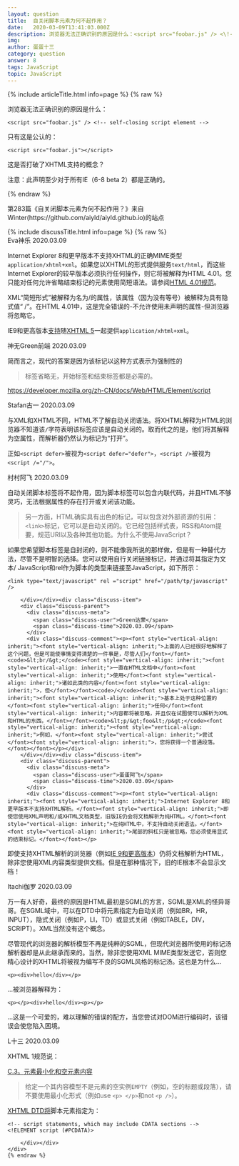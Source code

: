 ```yaml
---
layout: question
title:  自关闭脚本元素为何不起作用？
date:   2020-03-09T13:41:03.000Z
description: 浏览器无法正确识别的原因是什么：<script src="foobar.js" /> <\!-- self-closing script element...
img: 
author: 蛋蛋十三
category: question
answer: 8
tags: JavaScript
topic: JavaScript
---
```

<div class="article-root">
  <div class="article">
    {% include articleTitle.html info=page %}
    {% raw %}
    <div class="article-content"><p><font style="vertical-align: inherit;"><font style="vertical-align: inherit;">浏览器无法正确识别的原因是什么：</font></font></p>

<pre><code>&lt;script src="foobar.js" /&gt; &lt;!-- self-closing script element --&gt;
</code></pre>

<p><font style="vertical-align: inherit;"><font style="vertical-align: inherit;">只有这是公认的：</font></font></p>

<pre><code>&lt;script src="foobar.js"&gt;&lt;/script&gt;
</code></pre>

<p><font style="vertical-align: inherit;"><font style="vertical-align: inherit;">这是否打破了XHTML支持的概念？</font></font></p>

<p><font style="vertical-align: inherit;"><font style="vertical-align: inherit;">注意：此声明至少对于所有IE（6-8 beta 2）都是正确的。</font></font></p></div>
    {% endraw %}
  </div>
  <p class="winter_mark">第283篇《自关闭脚本元素为何不起作用？》来自Winter(https://github.com/aiyld/aiyld.github.io)的站点</p>
  <div class="discuss-wrapper">
    {% include discussTitle.html info=page %}
    {% raw %}
    <div class="discuss-list">
    <div class="discuss-item">
        <div class="discuss-parent">
          <div class="discuss-meta">
            <span class="discuss-user">Eva神乐</span>
            <span class="discuss-time">2020.03.09</span>
          </div>
          <div class="discuss-comment"><p><font style="vertical-align: inherit;"><font style="vertical-align: inherit;">Internet Explorer 8和更早版本不支持XHTML的正确MIME类型</font></font><code>application/xhtml+xml</code><font style="vertical-align: inherit;"><font style="vertical-align: inherit;">。</font><font style="vertical-align: inherit;">如果您以XHTML的形式提供服务</font></font><code>text/html</code><font style="vertical-align: inherit;"><font style="vertical-align: inherit;">，而这些Internet Explorer的较早版本必须执行任何操作，则它将被解释为HTML 4.01。</font><font style="vertical-align: inherit;">您只能对任何允许省略结束标记的元素使用简短语法。</font><font style="vertical-align: inherit;">请参阅</font></font><a href="http://www.w3.org/TR/html401/" rel="noreferrer"><font style="vertical-align: inherit;"><font style="vertical-align: inherit;">HTML 4.01规范</font></font></a><font style="vertical-align: inherit;"><font style="vertical-align: inherit;">。</font></font></p>

<p><font style="vertical-align: inherit;"><font style="vertical-align: inherit;">XML“简短形式”被解释为名为/的属性，该属性（因为没有等号）被解释为具有隐式值“ /”。</font><font style="vertical-align: inherit;">在HTML 4.01中，这是完全错误的-不允许使用未声明的属性-但浏览器将忽略它。</font></font></p>

<p><font style="vertical-align: inherit;"><font style="vertical-align: inherit;">IE9和更高版本</font></font><a href="http://blogs.msdn.com/b/ie/archive/2010/11/01/xhtml-in-ie9.aspx" rel="noreferrer"><font style="vertical-align: inherit;"><font style="vertical-align: inherit;">支持</font></font></a><font style="vertical-align: inherit;"><font style="vertical-align: inherit;">随</font><a href="http://blogs.msdn.com/b/ie/archive/2010/11/01/xhtml-in-ie9.aspx" rel="noreferrer"><font style="vertical-align: inherit;">XHTML 5</font></a><font style="vertical-align: inherit;">一起提供</font></font><code>application/xhtml+xml</code><font style="vertical-align: inherit;"><font style="vertical-align: inherit;">。</font></font></p></div>
        </div></div><div class="discuss-item">
        <div class="discuss-parent">
          <div class="discuss-meta">
            <span class="discuss-user">神无Green前端</span>
            <span class="discuss-time">2020.03.09</span>
          </div>
          <div class="discuss-comment"><p><font style="vertical-align: inherit;"><font style="vertical-align: inherit;">简而言之，现代的答案是因为该标记以这种方式表示为强制性的</font></font></p>

<blockquote>
  <p><font style="vertical-align: inherit;"><font style="vertical-align: inherit;">标签省略无，开始标签和结束标签都是必需的。</font></font></p>
</blockquote>

<p><a href="https://developer.mozilla.org/en-US/docs/Web/HTML/Element/script" rel="nofollow noreferrer"><font style="vertical-align: inherit;"><font style="vertical-align: inherit;">https://developer.mozilla.org/zh-CN/docs/Web/HTML/Element/script</font></font></a></p></div>
        </div></div><div class="discuss-item">
        <div class="discuss-parent">
          <div class="discuss-meta">
            <span class="discuss-user">Stafan古一</span>
            <span class="discuss-time">2020.03.09</span>
          </div>
          <div class="discuss-comment"><p><font style="vertical-align: inherit;"><font style="vertical-align: inherit;">与XML和XHTML不同，HTML不了解自动关闭语法。</font><font style="vertical-align: inherit;">将XHTML解释为HTML的浏览器不知道该</font></font><code>/</code><font style="vertical-align: inherit;"><font style="vertical-align: inherit;">字符表明该标签应该是自动关闭的。</font><font style="vertical-align: inherit;">取而代之的是，他们将其解释为空属性，而解析器仍然认为标记为“打开”。</font></font></p>

<p><font style="vertical-align: inherit;"><font style="vertical-align: inherit;">正如</font></font><code>&lt;script defer&gt;</code><font style="vertical-align: inherit;"><font style="vertical-align: inherit;">被视为</font></font><code>&lt;script defer="defer"&gt;</code><font style="vertical-align: inherit;"><font style="vertical-align: inherit;">，</font></font><code>&lt;script /&gt;</code><font style="vertical-align: inherit;"><font style="vertical-align: inherit;">被视为</font></font><code>&lt;script /="/"&gt;</code><font style="vertical-align: inherit;"><font style="vertical-align: inherit;">。</font></font></p></div>
        </div></div><div class="discuss-item">
        <div class="discuss-parent">
          <div class="discuss-meta">
            <span class="discuss-user">村村阿飞</span>
            <span class="discuss-time">2020.03.09</span>
          </div>
          <div class="discuss-comment"><p><font style="vertical-align: inherit;"><font style="vertical-align: inherit;">自动关闭脚本标签将不起作用，因为脚本标签可以包含内联代码，并且HTML不够灵巧，无法根据属性的存在打开或关闭该功能。</font></font></p>

<blockquote>
  <p><font style="vertical-align: inherit;"><font style="vertical-align: inherit;">另一方面，HTML确实具有出色的标记，可以包含对外部资源的引用：</font></font><code>&lt;link&gt;</code><font style="vertical-align: inherit;"><font style="vertical-align: inherit;">标记，它可以是自动关闭的。</font><font style="vertical-align: inherit;">它已经包括样式表，RSS和Atom提要，规范URI以及各种其他功能。</font><font style="vertical-align: inherit;">为什么不使用JavaScript？</font></font></p>
</blockquote>

<p><font style="vertical-align: inherit;"><font style="vertical-align: inherit;">如果您希望脚本标签是自封闭的，则不能像我所说的那样做，但是有一种替代方法，尽管不是明智的选择。</font><font style="vertical-align: inherit;">您可以使用自行关闭链接标记，并通过将其指定为文本/ JavaScript和rel作为脚本的类型来链接至JavaScript，如下所示：</font></font></p>

<pre><code>&lt;link type="text/javascript" rel ="script" href="/path/tp/javascript" /&gt;
</code></pre></div>
        </div></div><div class="discuss-item">
        <div class="discuss-parent">
          <div class="discuss-meta">
            <span class="discuss-user">Green达蒙</span>
            <span class="discuss-time">2020.03.09</span>
          </div>
          <div class="discuss-comment"><p><font style="vertical-align: inherit;"><font style="vertical-align: inherit;">上面的人已经很好地解释了这个问题，但是可能使事情变得清楚的一件事是，尽管人们</font></font><code>&lt;br/&gt;</code><font style="vertical-align: inherit;"><font style="vertical-align: inherit;">一直在HTML文档中</font><font style="vertical-align: inherit;">使用</font><font style="vertical-align: inherit;">诸如此类的内容</font><font style="vertical-align: inherit;">，但</font></font><code>/</code><font style="vertical-align: inherit;"><font style="vertical-align: inherit;">基本上处于这种位置的</font><font style="vertical-align: inherit;">任何</font><font style="vertical-align: inherit;">内容都将被忽略，并且仅在试图使可以解析为XML和HTML的东西。</font></font><code>&lt;p/&gt;foo&lt;/p&gt;</code><font style="vertical-align: inherit;"><font style="vertical-align: inherit;">例如，</font><font style="vertical-align: inherit;">尝试</font><font style="vertical-align: inherit;">，您将获得一个普通段落。</font></font></p></div>
        </div></div><div class="discuss-item">
        <div class="discuss-parent">
          <div class="discuss-meta">
            <span class="discuss-user">蛋蛋阿飞</span>
            <span class="discuss-time">2020.03.09</span>
          </div>
          <div class="discuss-comment"><p><font style="vertical-align: inherit;"><font style="vertical-align: inherit;">Internet Explorer 8和更早版本不支持XHTML解析。</font><font style="vertical-align: inherit;">即使您使用XML声明和/或XHTML文档类型，旧版IE仍会将文档解析为纯HTML。</font><font style="vertical-align: inherit;">在纯HTML中，不支持自动关闭语法。</font><font style="vertical-align: inherit;">尾部的斜杠只是被忽略，您必须使用显式的结束标记。</font></font></p>

<p><font style="vertical-align: inherit;"><font style="vertical-align: inherit;">即使支持XHTML解析的浏览器（例如</font></font><a href="http://blogs.msdn.com/b/ie/archive/2010/11/01/xhtml-in-ie9.aspx" rel="noreferrer"><font style="vertical-align: inherit;"><font style="vertical-align: inherit;">IE 9和更高版本</font></font></a><font style="vertical-align: inherit;"><font style="vertical-align: inherit;">）仍将文档解析为HTML，除非您使用XML内容类型提供文档。</font><font style="vertical-align: inherit;">但是在那种情况下，旧的IE根本不会显示文档！</font></font></p></div>
        </div></div><div class="discuss-item">
        <div class="discuss-parent">
          <div class="discuss-meta">
            <span class="discuss-user">Itachi伽罗</span>
            <span class="discuss-time">2020.03.09</span>
          </div>
          <div class="discuss-comment"><p><font style="vertical-align: inherit;"><font style="vertical-align: inherit;">万一有人好奇，最终的原因是HTML最初是SGML的方言，SGML是XML的怪异哥哥。</font><font style="vertical-align: inherit;">在SGML域中，可以在DTD中将元素指定为自动关闭（例如BR，HR，INPUT），隐式关闭（例如P，LI，TD）或显式关闭（例如TABLE，DIV，SCRIPT）。</font><font style="vertical-align: inherit;">XML当然没有这个概念。</font></font></p>

<p><font style="vertical-align: inherit;"><font style="vertical-align: inherit;">尽管现代的浏览器的解析模型不再是纯粹的SGML，但现代浏览器所使用的标记汤解析器却是从此继承而来的。</font><font style="vertical-align: inherit;">当然，除非您使用XML MIME类型发送它，否则您精心设计的XHTML将被视为编写不良的SGML风格的标记汤。</font><font style="vertical-align: inherit;">这也是为什么...</font></font></p>

<pre><code>&lt;p&gt;&lt;div&gt;hello&lt;/div&gt;&lt;/p&gt;
</code></pre>

<p><font style="vertical-align: inherit;"><font style="vertical-align: inherit;">...被浏览器解释为：</font></font></p>

<pre><code>&lt;p&gt;&lt;/p&gt;&lt;div&gt;hello&lt;/div&gt;&lt;p&gt;&lt;/p&gt;
</code></pre>

<p><font style="vertical-align: inherit;"><font style="vertical-align: inherit;">...这是一个可爱的，难以理解的错误的配方，当您尝试对DOM进行编码时，该错误会使您陷入困境。</font></font></p></div>
        </div></div><div class="discuss-item">
        <div class="discuss-parent">
          <div class="discuss-meta">
            <span class="discuss-user">L十三</span>
            <span class="discuss-time">2020.03.09</span>
          </div>
          <div class="discuss-comment"><p><font style="vertical-align: inherit;"><font style="vertical-align: inherit;">XHTML 1规范说：</font></font></p>

<p><a href="http://www.w3.org/TR/xhtml1/#C_3" rel="noreferrer"><font style="vertical-align: inherit;"><font style="vertical-align: inherit;">С.3。</font><font style="vertical-align: inherit;">元素最小化和空元素内容</font></font></a></p>

<blockquote>
  <p><font style="vertical-align: inherit;"><font style="vertical-align: inherit;">给定一个其内容模型不是元素的空实例</font></font><code>EMPTY</code><font style="vertical-align: inherit;"><font style="vertical-align: inherit;">（例如，空的标题或段落），请不要使用最小化形式（例如use </font></font><code>&lt;p&gt; &lt;/p&gt;</code><font style="vertical-align: inherit;"><font style="vertical-align: inherit;">和not </font></font><code>&lt;p /&gt;</code><font style="vertical-align: inherit;"><font style="vertical-align: inherit;">）。</font></font></p>
</blockquote>

<p><a href="http://www.w3.org/TR/xhtml1/dtds.html#a_dtd_XHTML-1.0-Strict" rel="noreferrer"><font style="vertical-align: inherit;"><font style="vertical-align: inherit;">XHTML DTD将</font></font></a><font style="vertical-align: inherit;"><font style="vertical-align: inherit;">脚本元素指定为：</font></font></p>

<pre><code>&lt;!-- script statements, which may include CDATA sections --&gt;<font></font>
&lt;!ELEMENT script (#PCDATA)&gt;<font></font>
</code></pre></div>
        </div></div>
    </div>
    {% endraw %}
  </div>
<div>

